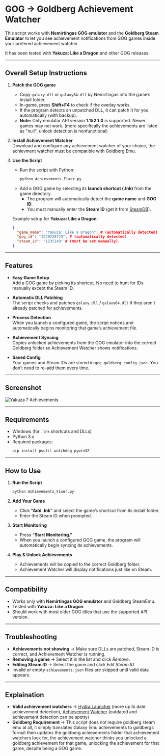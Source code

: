 
# GOG → Goldberg Achievement Watcher

This script works with **Nemirtingas GOG emulator** and the **Goldberg Steam Emulator** to let you see achievement notifications from GOG games inside your prefered achievement watcher.  

It has been tested with **Yakuza: Like a Dragon** and other GOG releases.

---

## Overall Setup Instructions

1. **Patch the GOG game**  
   - Copy `galaxy.dll` or `galaxy64.dll` by Nemirtingas into the game’s install folder.  
   - In-game, press **Shift+F4** to check if the overlay works. 
   - If the program detects an unpatched DLL, it can patch it for you automatically (with backup).  
   - **Note:** Only emulator API version **1.152.1.0** is supported. Newer games may not work. (more specifically the achievements are listed as "null", unlock detection is nonfunctional)

2. **Install Achievement Watcher**  
   Download and configure any achievement watcher of your choice, the achievment watcher must be compatible with Goldberg Emu.

3. **Use the Script**  
   - Run the script with Python:
     ```bash
     python Achievements_Fixer.py
     ```
   - Add a GOG game by selecting its **launch shortcut (.lnk)** from the game directory.  
     - The program will automatically detect the **game name** and **GOG ID**.  
     - You must manually enter the **Steam ID** (get it from [SteamDB](https://steamdb.info/)).  

   Example setup for **Yakuza: Like a Dragon**:
   ```json
   {
     "game_name": "Yakuza: Like a Dragon", # (automatically detected)
     "gog_id": "1229228729", # (automatically detected)
     "steam_id": "1235140" # (must be set manually)
   }
   ```

---

## Features

- **Easy Game Setup**  
  Add a GOG game by picking its shortcut. No need to hunt for IDs manually except the Steam ID.  

- **Automatic DLL Patching**  
  The script checks and patches `galaxy.dll` / `galaxy64.dll` if they aren’t already patched for achievements.  

- **Process Detection**  
  When you launch a configured game, the script notices and automatically begins monitoring that game’s achievement file.  

- **Achievement Syncing**  
  Copies unlocked achievements from the GOG emulator into the correct Goldberg folder so Achievement Watcher shows notifications.  

- **Saved Config**  
  Your games and Steam IDs are stored in `gog_goldberg_config.json`. You don’t need to re-add them every time.  

---

## Screenshot

![Yakuza 7 Achievements](https://i.imgur.com/vMHSP0r.png)

---

## Requirements

- Windows (for `.lnk` shortcuts and DLLs)  
- Python 3.x  
- Required packages:
  ```bash
  pip install psutil watchdog pywin32
  ```

---

## How to Use

1. **Run the Script**  
   ```bash
   python Achievements_Fixer.py
   ```

2. **Add Your Game**  
   - Click **“Add .lnk”** and select the game’s shortcut from its install folder.  
   - Enter the Steam ID when prompted.  

3. **Start Monitoring**  
   - Press **“Start Monitoring.”**  
   - When you launch a configured GOG game, the program will automatically begin syncing its achievements.  

4. **Play & Unlock Achievements**  
   - Achievements will be copied to the correct Goldberg folder.  
   - Achievement Watcher will display notifications just like on Steam.  

---

## Compatibility

- Works only with **Nemirtingas GOG emulator** and Goldberg SteamEmu.  
- Tested with **Yakuza: Like a Dragon**.  
- Should work with most older GOG titles that use the supported API version.

---

## Troubleshooting

- **Achievements not showing** → Make sure DLLs are patched, Steam ID is correct, and Achievement Watcher is running.  
- **Removing a game** → Select it in the list and click *Remove*.  
- **Editing Steam ID** → Select the game and click *Edit Steam ID*.  
- Invalid or empty `achievements.json` files are skipped until valid data appears.

---

## Explaination

- **Valid achievement watchers** → [Hydra Launcher](https://hydralauncher.gg/) (more up to date achievement detection), [Achievement Watcher](https://xan105.github.io/Achievement-Watcher/) (outdated and achievement detection can be spotty)
- **Goldberg Requirement** → This script does not require goldberg steam emu at all, it simply translates Galaxy Emu achievements to goldbergs format then updates the goldberg achievements folder that achievement watchers look for, the achievement watcher thinks you unlocked a goldberg achievement for that game, unlocking the achievement for that game, despite being a GOG game.
 

